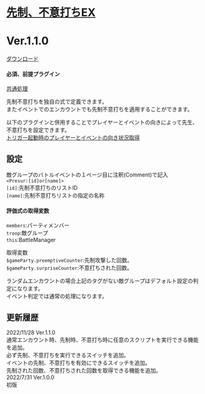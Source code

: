 # [先制、不意打ちEX](https://raw.githubusercontent.com/nuun888/MZ/master/NUUN_PreemptiveSurpriseEx.js)
# Ver.1.1.0
[ダウンロード](https://raw.githubusercontent.com/nuun888/MZ/master/NUUN_PreemptiveSurpriseEx.js)  
#### 必須、前提プラグイン
[共通処理](https://github.com/nuun888/MZ/blob/master/README/Base.md)  


先制不意打ちを独自の式で定義できます。  
またイベントでのエンカウントでも先制不意打ちを適用することができます。  

以下のプラグインと併用することでプレイヤーとイベントの向きによって先生、不意打ちを設定できます。  
[トリガー起動時のプレイヤーとイベントの向き状況取得](https://github.com/nuun888/MZ/blob/master/README/EventPlayerDirection.md)  

## 設定
敵グループのバトルイベントの１ページ目に注釈(Comment)で記入  
`<Presur:[id]or[name]>`  
`[id]`:先制不意打ちのリストID  
`[name]`:先制不意打ちリストの指定の名称  

#### 評価式の取得変数  
`members`:パーティメンバー  
`troop`:敵グループ  
`this`:BattleManager  

取得変数  
`$gameParty.preemptiveCounter`:先制攻撃した回数。  
`$gameParty.surpriseCounter`:不意打ちされた回数。  

ランダムエンカウントの場合上記のタグがない敵グループはデフォルト設定の判定になります。  
イベント判定では通常の処理になります。  


## 更新履歴
2022/11/28 Ver.1.1.0  
通常エンカウント時、先制時、不意打ち時に任意のスクリプトを実行できる機能を追加。  
必ず先制、不意打ちを実行できるスイッチを追加。  
イベントの先制、不意打ちを有効にできるスイッチを追加。  
先制された回数、不意打ちされた回数を取得できる機能を追加。  
2022/7/31 Ver.1.0.0  
初版  
